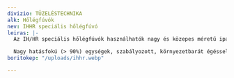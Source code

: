 ```yaml
---
divizio: TÜZELÉSTECHNIKA
alk: Hőlégfúvók
nev: IHHR speciális hőlégfúvó
leiras: |-
  Az IH/HR speciális hőlégfúvók használhatók nagy és közepes méretű ipari és kereskedelmi épületek fűtésére, valamint olyan ipari fűtési eljárásokhoz, amelyek nagy légáramlást és nagy nyomást igényelnek, mint például szárítási folyamatok vagy szabályozott termelési ciklusok.

  Nagy hatásfokú (> 90%) egységek, szabályozott, környezetbarát égéssel és alacsony fogyasztással működnek. A vezérlő és biztonsági rendszerek teljes skálájával tökéletesen megfelel az ipar igényeinek
boritokep: "/uploads/ihhr.webp"

---
```

